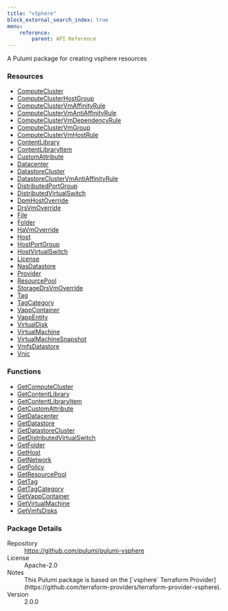 ```yaml
---
title: "vSphere"
block_external_search_index: true
menu:
    reference:
        parent: API Reference
---
```


<!-- WARNING: this file was generated by Pulumi Docs Generator. -->
<!-- Do not edit by hand unless you're certain you know what you are doing! -->

A Pulumi package for creating vsphere resources

<h3>Resources</h3>
<ul class="api">
    <li><a href="computecluster" title="ComputeCluster"><span class="symbol resource"></span>ComputeCluster</a></li>
    <li><a href="computeclusterhostgroup" title="ComputeClusterHostGroup"><span class="symbol resource"></span>ComputeClusterHostGroup</a></li>
    <li><a href="computeclustervmaffinityrule" title="ComputeClusterVmAffinityRule"><span class="symbol resource"></span>ComputeClusterVmAffinityRule</a></li>
    <li><a href="computeclustervmantiaffinityrule" title="ComputeClusterVmAntiAffinityRule"><span class="symbol resource"></span>ComputeClusterVmAntiAffinityRule</a></li>
    <li><a href="computeclustervmdependencyrule" title="ComputeClusterVmDependencyRule"><span class="symbol resource"></span>ComputeClusterVmDependencyRule</a></li>
    <li><a href="computeclustervmgroup" title="ComputeClusterVmGroup"><span class="symbol resource"></span>ComputeClusterVmGroup</a></li>
    <li><a href="computeclustervmhostrule" title="ComputeClusterVmHostRule"><span class="symbol resource"></span>ComputeClusterVmHostRule</a></li>
    <li><a href="contentlibrary" title="ContentLibrary"><span class="symbol resource"></span>ContentLibrary</a></li>
    <li><a href="contentlibraryitem" title="ContentLibraryItem"><span class="symbol resource"></span>ContentLibraryItem</a></li>
    <li><a href="customattribute" title="CustomAttribute"><span class="symbol resource"></span>CustomAttribute</a></li>
    <li><a href="datacenter" title="Datacenter"><span class="symbol resource"></span>Datacenter</a></li>
    <li><a href="datastorecluster" title="DatastoreCluster"><span class="symbol resource"></span>DatastoreCluster</a></li>
    <li><a href="datastoreclustervmantiaffinityrule" title="DatastoreClusterVmAntiAffinityRule"><span class="symbol resource"></span>DatastoreClusterVmAntiAffinityRule</a></li>
    <li><a href="distributedportgroup" title="DistributedPortGroup"><span class="symbol resource"></span>DistributedPortGroup</a></li>
    <li><a href="distributedvirtualswitch" title="DistributedVirtualSwitch"><span class="symbol resource"></span>DistributedVirtualSwitch</a></li>
    <li><a href="dpmhostoverride" title="DpmHostOverride"><span class="symbol resource"></span>DpmHostOverride</a></li>
    <li><a href="drsvmoverride" title="DrsVmOverride"><span class="symbol resource"></span>DrsVmOverride</a></li>
    <li><a href="file" title="File"><span class="symbol resource"></span>File</a></li>
    <li><a href="folder" title="Folder"><span class="symbol resource"></span>Folder</a></li>
    <li><a href="havmoverride" title="HaVmOverride"><span class="symbol resource"></span>HaVmOverride</a></li>
    <li><a href="host" title="Host"><span class="symbol resource"></span>Host</a></li>
    <li><a href="hostportgroup" title="HostPortGroup"><span class="symbol resource"></span>HostPortGroup</a></li>
    <li><a href="hostvirtualswitch" title="HostVirtualSwitch"><span class="symbol resource"></span>HostVirtualSwitch</a></li>
    <li><a href="license" title="License"><span class="symbol resource"></span>License</a></li>
    <li><a href="nasdatastore" title="NasDatastore"><span class="symbol resource"></span>NasDatastore</a></li>
    <li><a href="provider" title="Provider"><span class="symbol resource"></span>Provider</a></li>
    <li><a href="resourcepool" title="ResourcePool"><span class="symbol resource"></span>ResourcePool</a></li>
    <li><a href="storagedrsvmoverride" title="StorageDrsVmOverride"><span class="symbol resource"></span>StorageDrsVmOverride</a></li>
    <li><a href="tag" title="Tag"><span class="symbol resource"></span>Tag</a></li>
    <li><a href="tagcategory" title="TagCategory"><span class="symbol resource"></span>TagCategory</a></li>
    <li><a href="vappcontainer" title="VappContainer"><span class="symbol resource"></span>VappContainer</a></li>
    <li><a href="vappentity" title="VappEntity"><span class="symbol resource"></span>VappEntity</a></li>
    <li><a href="virtualdisk" title="VirtualDisk"><span class="symbol resource"></span>VirtualDisk</a></li>
    <li><a href="virtualmachine" title="VirtualMachine"><span class="symbol resource"></span>VirtualMachine</a></li>
    <li><a href="virtualmachinesnapshot" title="VirtualMachineSnapshot"><span class="symbol resource"></span>VirtualMachineSnapshot</a></li>
    <li><a href="vmfsdatastore" title="VmfsDatastore"><span class="symbol resource"></span>VmfsDatastore</a></li>
    <li><a href="vnic" title="Vnic"><span class="symbol resource"></span>Vnic</a></li>
</ul>

<h3>Functions</h3>
<ul class="api">
    <li><a href="getcomputecluster" title="GetComputeCluster"><span class="symbol function"></span>GetComputeCluster</a></li>
    <li><a href="getcontentlibrary" title="GetContentLibrary"><span class="symbol function"></span>GetContentLibrary</a></li>
    <li><a href="getcontentlibraryitem" title="GetContentLibraryItem"><span class="symbol function"></span>GetContentLibraryItem</a></li>
    <li><a href="getcustomattribute" title="GetCustomAttribute"><span class="symbol function"></span>GetCustomAttribute</a></li>
    <li><a href="getdatacenter" title="GetDatacenter"><span class="symbol function"></span>GetDatacenter</a></li>
    <li><a href="getdatastore" title="GetDatastore"><span class="symbol function"></span>GetDatastore</a></li>
    <li><a href="getdatastorecluster" title="GetDatastoreCluster"><span class="symbol function"></span>GetDatastoreCluster</a></li>
    <li><a href="getdistributedvirtualswitch" title="GetDistributedVirtualSwitch"><span class="symbol function"></span>GetDistributedVirtualSwitch</a></li>
    <li><a href="getfolder" title="GetFolder"><span class="symbol function"></span>GetFolder</a></li>
    <li><a href="gethost" title="GetHost"><span class="symbol function"></span>GetHost</a></li>
    <li><a href="getnetwork" title="GetNetwork"><span class="symbol function"></span>GetNetwork</a></li>
    <li><a href="getpolicy" title="GetPolicy"><span class="symbol function"></span>GetPolicy</a></li>
    <li><a href="getresourcepool" title="GetResourcePool"><span class="symbol function"></span>GetResourcePool</a></li>
    <li><a href="gettag" title="GetTag"><span class="symbol function"></span>GetTag</a></li>
    <li><a href="gettagcategory" title="GetTagCategory"><span class="symbol function"></span>GetTagCategory</a></li>
    <li><a href="getvappcontainer" title="GetVappContainer"><span class="symbol function"></span>GetVappContainer</a></li>
    <li><a href="getvirtualmachine" title="GetVirtualMachine"><span class="symbol function"></span>GetVirtualMachine</a></li>
    <li><a href="getvmfsdisks" title="GetVmfsDisks"><span class="symbol function"></span>GetVmfsDisks</a></li>
</ul>

<h3>Package Details</h3>
<dl class="package-details">
	<dt>Repository</dt>
	<dd><a href="https://github.com/pulumi/pulumi-vsphere">https://github.com/pulumi/pulumi-vsphere</a></dd>
	<dt>License</dt>
	<dd>Apache-2.0</dd>
    <dt>Notes</dt>
	<dd>This Pulumi package is based on the [`vsphere` Terraform Provider](https://github.com/terraform-providers/terraform-provider-vsphere).</dd>
	<dt>Version</dt>
	<dd>2.0.0</dd>
</dl>

